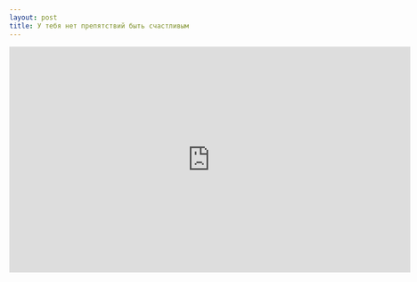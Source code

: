 ```yaml
---
layout: post
title: У тебя нет препятствий быть счастливым
---
```


<iframe width="720" height="405" src="https://www.youtube.com/embed/cirPMvzpj-U?showinfo=0" frameborder="0" allowfullscreen></iframe>
